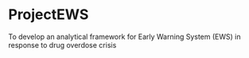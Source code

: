 # ProjectEWS
To develop an analytical framework for Early Warning System (EWS) in response to drug overdose crisis
